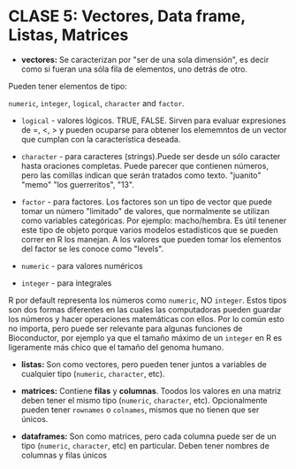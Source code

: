 # CLASE 5: Vectores, Data frame, Listas, Matrices


* **vectores:** Se caracterizan por "ser de una sola dimensión", es decir como si fueran una sóla fila de elementos, uno detrás de otro.



Pueden tener elementos de tipo:

 `numeric`, `integer`, `logical`, `character` and `factor`.  

- `logical` - valores lógicos. TRUE, FALSE.  Sirven para evaluar expresiones de =, <, > y pueden ocuparse para obtener los elememntos de un vector que cumplan con la característica deseada.

- `character` - para caracteres (strings).Puede ser desde un sólo caracter hasta oraciones completas. Puede parecer que contienen números, pero las comillas indican que serán tratados como texto.  "juanito" "memo" "los guerreritos", "13".
- `factor` - para factores. Los factores son un tipo de vector que puede tomar un número "limitado" de valores, que normalmente se utilizan como variables categóricas. Por ejemplo: macho/hembra. Es útil tenener este tipo de objeto porque varios modelos estadísticos que se pueden correr en R los manejan. A los valores que pueden tomar los elementos del factor se les conoce como "levels".

- `numeric` - para valores numéricos

- `integer` - para integrales

R por default representa los números como `numeric`, NO `integer`. Estos tipos son dos formas diferentes en las cuales las computadoras pueden guardar los números y hacer operaciones matemáticas con ellos. Por lo común esto no importa, pero puede ser relevante para algunas funciones de Bioconductor, por ejemplo ya que el tamaño máximo de un `integer` en R es ligeramente más chico que el tamaño del genoma humano.


* **listas:** Son como vectores, pero pueden tener juntos a variables de cualquier tipo (`numeric`, `character`, etc).

* **matrices:** Contiene **filas** y **columnas**. Toodos los valores en una matriz deben tener el mismo tipo (`numeric`, `character`, etc). Opcionalmente pueden tener `rownames` o `colnames`, mismos que no tienen que ser únicos.

* **dataframes:** Son como matrices, pero cada columna puede ser de un tipo (`numeric`, `character`, etc) en particular. Deben tener nombres de columnas y filas únicos
